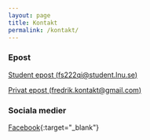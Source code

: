 ```yaml
---
layout: page
title: Kontakt
permalink: /kontakt/
---
```


### Epost
[Student epost (fs222qi@student.lnu.se)](mailto:fs222qi@student.lnu.se)

[Privat epost (fredrik.kontakt@gmail.com)](mailto:fredrik.kontakt@gmail.com)


### Sociala medier
[Facebook](https://www.facebook.com/sturessonfredrik){:target="_blank"}




